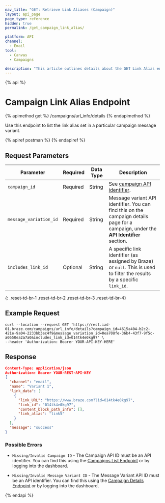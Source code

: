 ```yaml
---
nav_title: "GET: Retrieve Link Aliases (Campaign)"
layout: api_page
page_type: reference
hidden: true
permalink: /get_campaign_link_alias/

platform: API
channel:
  - Email
tool:
  - Canvas
  - Campaigns

description: "This article outlines details about the GET Link Alias endpoint, which allows you to fetch the aliases set on a campaign message variant."
---
```

{% api %}
# Campaign Link Alias Endpoint
{% apimethod get %}
/campaigns/url_info/details
{% endapimethod %}

Use this endpoint to list the link alias set in a particular campaign message variant.

{% apiref postman %}  {% endapiref %}

## Request Parameters

| Parameter | Required | Data Type | Description |
|---|---|---|---|
| `campaign_id`  | Required | String | See [campaign API identifier]({{site.baseurl}}/api/identifier_types/#campaign-api-identifier).|
| `message_variation_id `  |  Required | String | Message variant API identifier. You can find this on the campaign details page for a campaign, under the **API Identifier** section. |
| `includes_link_id` | Optional | String | A specific link identifier (as assigned by Braze) or `null`. This is used to filter the results by a specific `link_id`. |
{: .reset-td-br-1 .reset-td-br-2 .reset-td-br-3 .reset-td-br-4}

## Example Request
```
curl --location --request GET 'https://rest.iad-01.braze.com/campaigns/url_info/details?campaign_id=4615a404-b2c2-421e-9a04-2233bb3ec4f9&message_variation_id=0ea708fe-36b4-43f7-9f5c-a0650ea2a7a0&includes_link_id=014tk4e0kg97' \
--header 'Authorization: Bearer YOUR-API-KEY-HERE'
```

## Response

```json
Content-Type: application/json
Authorization: Bearer YOUR-REST-API-KEY
{
  "channel": "email",
  "name": "Variant 1",
  "link_data": [
    {
      "link_URL": "https://www.braze.com?lid=014tk4e0kg97",
      "link_id": "014tk4e0kg97",
      "content_block_path_info": [],
      "link_alias": "link5"
    }
  ],
  "message": "success"
}
```

### Possible Errors

- `Missing/Invalid Campaign ID` - The Campaign API ID must be an API identifier. You can find this using the [Campaigns List Endpoint]({{site.baseurl}}/api/endpoints/export/campaigns/get_campaigns/) or by logging into the dashboard.

- `Missing/Invalid Message Variant ID` - The Message Variant API ID must be an API identifier. You can find this using the [Campaign Details Endpoint]({{site.baseurl}}/api/endpoints/export/campaigns/get_campaign_details/) or by logging into the dashboard.


{% endapi %}
